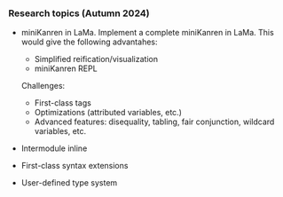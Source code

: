 ### Research topics (Autumn 2024)

- miniKanren in LaMa.
  Implement a complete miniKanren in LaMa. This would give the following advantahes:
  
  - Simplified reification/visualization
  - miniKanren REPL

  Challenges:

  - First-class tags
  - Optimizations (attributed variables, etc.)
  - Advanced features: disequality, tabling, fair conjunction, wildcard variables, etc.
  
- Intermodule inline
- First-class syntax extensions
- User-defined type system
 